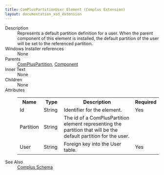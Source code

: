 ```yaml
---
title: ComPlusPartitionUser Element (Complus Extension)
layout: documentation_xsd_extension
---
```

<dl>
  <dt>Description</dt>
  <dd>         Represents a default partition definition for a user. When         the parent component of this element is installed, the default partition of the         user will be set to the referenced partition.       </dd>
  <dt>Windows Installer references</dt>
  <dd>None</dd>
  <dt>Parents</dt>
  <dd>
    <a href="../complus/compluspartition" class="extension">ComPlusPartition</a>, <a href="../wix/component">Component</a></dd>
  <dt>Inner Text</dt>
  <dd>None</dd>
  <dt>Children</dt>
  <dd>None</dd>
  <dt>Attributes</dt>
  <dd>
    <table cellspacing="0" cellpadding="0" class="schema">
      <tr>
        <th width="15%">Name</th>
        <th width="15%">Type</th>
        <th width="65%">Description</th>
        <th width="15%">Required</th>
      </tr>
      <tr>
        <td>Id</td>
        <td>String</td>
        <td>           Identifier for the element.         </td>
        <td>Yes</td>
      </tr>
      <tr>
        <td>Partition</td>
        <td>String</td>
        <td>           The id of a ComPlusPartition element representing the           partition that will be the default partition for the user.         </td>
        <td>&nbsp;</td>
      </tr>
      <tr>
        <td>User</td>
        <td>String</td>
        <td>           Foreign key into the User table.         </td>
        <td>Yes</td>
      </tr>
    </table>
  </dd>
  <dt>See Also</dt>
  <dd>
    <a href="../complus">Complus Schema</a>
  </dd>
</dl>
